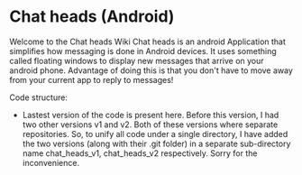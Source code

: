 Chat heads (Android)
====================
Welcome to the Chat heads Wiki
Chat heads is an android Application that simplifies how messaging is done in Android devices. It uses something called floating windows to display new messages that arrive on your android phone. Advantage of doing this is that you don't have to move away from your current app to reply to messages!


Code structure:
- Lastest version of the code is present here. Before this version, I had two other versions v1 and v2. Both of these versions where separate repositories. So, to unify all code under a single directory, I have added the two versions (along with their .git folder) in a separate sub-directory name chat_heads_v1, chat_heads_v2 respectively. Sorry for the inconvenience.
